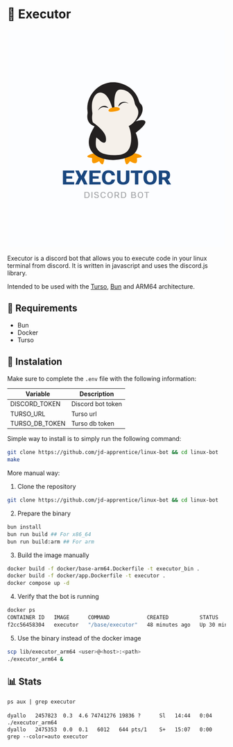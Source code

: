 # 🐧 Executor

<p align="center">
  <img width="500" height="500" src="assets/logo.png">
</p>

Executor is a discord bot that allows you to execute code in your linux terminal from discord. It is written in javascript and uses the discord.js library.

Intended to be used with the [Turso](https://turso.tech/), [Bun](https://bun.sh/) and ARM64 architecture.

## 🧰 Requirements

- Bun
- Docker
- Turso

## 💾 Instalation

Make sure to complete the `.env` file with the following information:

| Variable | Description |
| --- | --- |
| DISCORD_TOKEN | Discord bot token |
| TURSO_URL | Turso url |
| TURSO_DB_TOKEN | Turso db token |

Simple way to install is to simply run the following command:

```bash
git clone https://github.com/jd-apprentice/linux-bot && cd linux-bot
make
```

More manual way:

1. Clone the repository

```bash
git clone https://github.com/jd-apprentice/linux-bot && cd linux-bot
```

2. Prepare the binary

```bash
bun install
bun run build ## For x86_64
bun run build:arm ## For arm
```

3. Build the image manually

```bash
docker build -f docker/base-arm64.Dockerfile -t executor_bin .
docker build -f docker/app.Dockerfile -t executor .
docker compose up -d
```

4. Verify that the bot is running

```bash
docker ps  
CONTAINER ID   IMAGE      COMMAND            CREATED          STATUS          PORTS     NAMES
f2cc56458304   executor   "/base/executor"   48 minutes ago   Up 30 minutes             linux-bot-executor-1
```

5. Use the binary instead of the docker image

```bash
scp lib/executor_arm64 <user>@<host>:<path>
./executor_arm64 &
```

## 📊 Stats

```shell
ps aux | grep executor

dyallo   2457823  0.3  4.6 74741276 19836 ?      Sl   14:44   0:04 ./executor_arm64
dyallo   2475353  0.0  0.1   6012   644 pts/1    S+   15:07   0:00 grep --color=auto executor
```